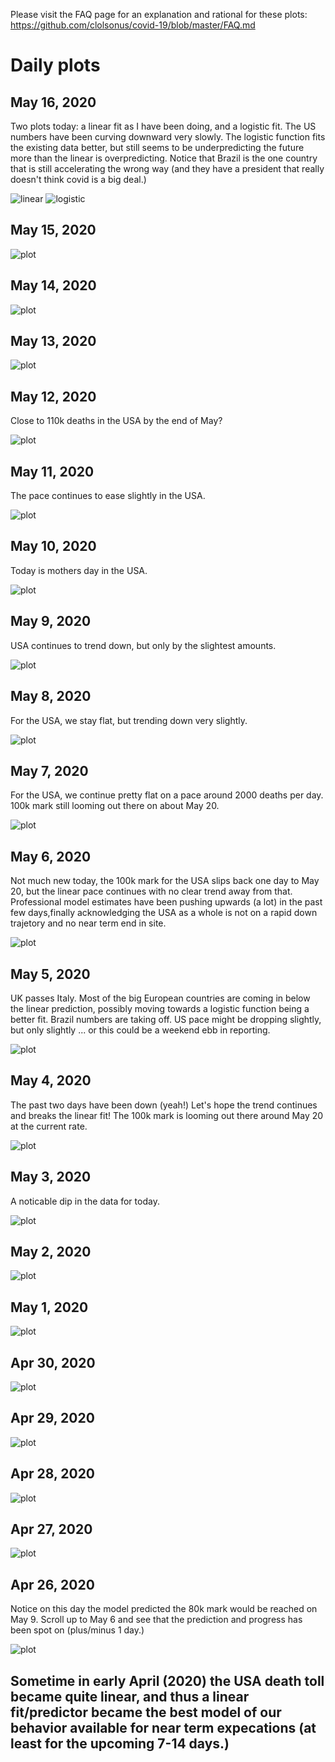 Please visit the FAQ page for an explanation and rational for these
plots: https://github.com/clolsonus/covid-19/blob/master/FAQ.md

# Daily plots

## May 16, 2020

Two plots today: a linear fit as I have been doing, and a logistic
fit.  The US numbers have been curving downward very slowly. The
logistic function fits the existing data better, but still seems to be
underpredicting the future more than the linear is overpredicting.
Notice that Brazil is the one country that is still accelerating the
wrong way (and they have a president that really doesn't think covid
is a big deal.)

![linear](figures/20200516.png?raw=true "16 May, 2020")
![logistic](figures/20200516-logistic.png?raw=true "16 May, 2020")

## May 15, 2020

![plot](figures/20200515.png?raw=true "15 May, 2020")

## May 14, 2020

![plot](figures/20200514.png?raw=true "14 May, 2020")

## May 13, 2020

![plot](figures/20200513.png?raw=true "13 May, 2020")

## May 12, 2020

Close to 110k deaths in the USA by the end of May?

![plot](figures/20200512.png?raw=true "12 May, 2020")

## May 11, 2020

The pace continues to ease slightly in the USA.

![plot](figures/20200511.png?raw=true "11 May, 2020")

## May 10, 2020

Today is mothers day in the USA.

![plot](figures/20200510.png?raw=true "10 May, 2020")

## May 9, 2020

USA continues to trend down, but only by the slightest amounts.

![plot](figures/20200509.png?raw=true "9 May, 2020")

## May 8, 2020

For the USA, we stay flat, but trending down very slightly.

![plot](figures/20200508.png?raw=true "8 May, 2020")

## May 7, 2020

For the USA, we continue pretty flat on a pace around 2000 deaths per
day.  100k mark still looming out there on about May 20.

![plot](figures/20200507.png?raw=true "7 May, 2020")

## May 6, 2020

Not much new today, the 100k mark for the USA slips back one day to
May 20, but the linear pace continues with no clear trend away from
that.  Professional model estimates have been pushing upwards (a lot)
in the past few days,finally acknowledging the USA as a whole is not
on a rapid down trajetory and no near term end in site.

![plot](figures/20200506.png?raw=true "6 May, 2020")

## May 5, 2020

UK passes Italy.  Most of the big European countries are coming in
below the linear prediction, possibly moving towards a logistic
function being a better fit.  Brazil numbers are taking off.  US pace
might be dropping slightly, but only slightly ... or this could be a
weekend ebb in reporting.

![plot](figures/20200505.png?raw=true "5 May, 2020")

## May 4, 2020

The past two days have been down (yeah!)  Let's hope the trend
continues and breaks the linear fit!  The 100k mark is looming out
there around May 20 at the current rate.

![plot](figures/20200504.png?raw=true "4 May, 2020")

## May 3, 2020

A noticable dip in the data for today.

![plot](figures/20200503.png?raw=true "3 May, 2020")

## May 2, 2020

![plot](figures/20200502.png?raw=true "2 May, 2020")

## May 1, 2020

![plot](figures/20200501.png?raw=true "1 May, 2020")

## Apr 30, 2020

![plot](figures/20200430.png?raw=true "30 Apr, 2020")

## Apr 29, 2020

![plot](figures/20200429.png?raw=true "29 Apr, 2020")

## Apr 28, 2020

![plot](figures/20200428.png?raw=true "28 Apr, 2020")

## Apr 27, 2020

![plot](figures/20200427.png?raw=true "27 Apr, 2020")

## Apr 26, 2020

Notice on this day the model predicted the 80k mark would be reached
on May 9.  Scroll up to May 6 and see that the prediction and progress
has been spot on (plus/minus 1 day.)

![plot](figures/20200426.png?raw=true "26 Apr, 2020")

## Sometime in early April (2020) the USA death toll became quite linear, and thus a linear fit/predictor became the best model of our behavior available for near term expecations (at least for the upcoming 7-14 days.)